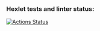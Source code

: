 ### Hexlet tests and linter status:
[![Actions Status](https://github.com/damirz95/java-project-71/actions/workflows/hexlet-check.yml/badge.svg)](https://github.com/damirz95/java-project-71/actions)